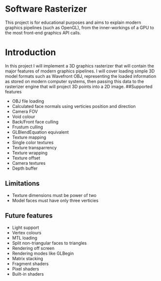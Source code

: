 # Software Rasterizer
This project is for educational purposes and aims to explain modern graphics pipelines (such as OpenGL), from the inner-workings of a GPU to the most front-end graphics API calls.
# Introduction
In this project I will implement a 3D graphics rasterizer that will contain the major features of modern graphics pipelines.
I will cover loading simple 3D model formats such as Wavefront OBJ, representing the loaded information as stored on modern computer systems, then passing this data to the rasterizer engine that will project 3D points into a 2D image.
##Supported features
+ OBJ file loading
+ Calculated face normals using verticies position and direction
+ Camera FOV
+ Void colour
+ Back/Front face culling
+ Frustum culling
+ GLBlendEquation equivalent 
+ Texture mapping
+ Single color textures
+ Texture transparrency
+ Texture wrapping
+ Texture offset
+ Camera textures
+ Depth buffer
## Limitations
+ Texture dimensions must be power of two
+ Model faces must have only three verticies
## Future features
+ Light support
+ Vertex colours
+ MTL loading
+ Split non-triangular faces to triangles
+ Rendering off screen
+ Rendering modes like GLBegin
+ Matrix stacking
+ Fragment shaders
+ Pixel shaders
+ Built-in shaders